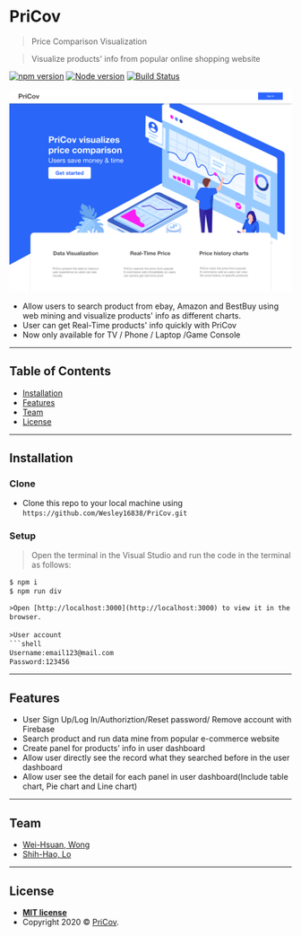 # PriCov

> Price Comparison Visualization

> Visualize products' info from popular online shopping website

[![npm version](https://img.shields.io/npm/v/if-node-version.svg?style=flat)](https://www.npmjs.com/package/if-node-version)
[![Node version](https://img.shields.io/node/v/if-node-version.svg?style=flat)](https://www.npmjs.com/package/if-node-version)
[![Build Status](https://travis-ci.org/mysticatea/if-node-version.svg?branch=master)](https://travis-ci.org/mysticatea/if-node-version)

[![INSERT YOUR GRAPHIC HERE](page.png)]()

- Allow users to search product from ebay, Amazon and BestBuy using web mining and visualize products' info as different charts.
- User can get Real-Time products' info quickly with PriCov
- Now only available for TV / Phone / Laptop /Game Console

---

## Table of Contents


- [Installation](#installation)
- [Features](#features)
- [Team](#team)
- [License](#license)


---

## Installation
### Clone

- Clone this repo to your local machine using `https://github.com/Wesley16838/PriCov.git`

### Setup

> Open the terminal in the Visual Studio
> and run the code in the terminal as follows:
```shell
$ npm i
$ npm run div
```


```
>Open [http://localhost:3000](http://localhost:3000) to view it in the browser.

>User account 
```shell
Username:email123@mail.com
Password:123456
```
---

## Features
- User Sign Up/Log In/Authoriztion/Reset password/ Remove account with Firebase
- Search product and run data mine from popular e-commerce website
- Create panel for products' info in user dashboard
- Allow user directly see the record what they searched before in the user dashboard
- Allow user see the detail for each panel in user dashboard(Include table chart, Pie chart and Line chart)


---

## Team

- <a href="https://github.com/Wesley16838" target="_blank">Wei-Hsuan, Wong</a>
- <a href="https://github.com/Shih-Hao-Lo" target="_blank">Shih-Hao, Lo</a>

---


## License


- **[MIT license](http://opensource.org/licenses/mit-license.php)**
- Copyright 2020 © <a href="http://localhost:3000" target="_blank">PriCov</a>.








